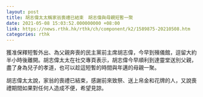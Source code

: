 ```yaml
---
layout: post
title: 胡志偉太太稱家翁喪禮已結束　胡志偉與母親短暫一聚
date: 2021-05-08 15:03:52.000000000 +08:00
link: https://news.rthk.hk/rthk/ch/component/k2/1589875-20210508.htm
categories: rthk
---
```


獲准保釋短暫外出、為父親奔喪的民主黨前主席胡志偉，今早到殯儀館，逗留大約半小時後離開。胡志偉太太在社交專頁表示，胡志偉今早順利到達靈堂送別父親，盡了身為兒子的孝道，也可以趁這短暫的時間與年邁的母親一聚。

胡志偉太太說，家翁的喪禮已結束，感謝前來致祭、送上帛金和花牌的人，又說喪禮期間如果對任何人造成不便，希望見諒。
